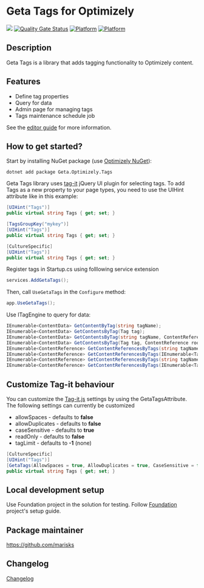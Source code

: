 # Geta Tags for Optimizely

![](http://tc.geta.no/app/rest/builds/buildType:(id:GetaPackages_OptimizelyTags_00ci),branch:master/statusIcon)
[![Quality Gate Status](https://sonarcloud.io/api/project_badges/measure?project=Geta_geta-optimizely-tags&metric=alert_status)](https://sonarcloud.io/summary/new_code?id=Geta_geta-optimizely-tags)
[![Platform](https://img.shields.io/badge/Platform-.NET%205.0-blue.svg?style=flat)](https://msdn.microsoft.com/en-us/library/w0x726c2%28v=vs.110%29.aspx)
[![Platform](https://img.shields.io/badge/EPiServer-%2012-orange.svg?style=flat)](http://world.episerver.com/cms/)

## Description

Geta Tags is a library that adds tagging functionality to Optimizely content.

## Features

- Define tag properties
- Query for data
- Admin page for managing tags
- Tags maintenance schedule job

See the [editor guide](docs/editor-guide.md) for more information.

## How to get started?

Start by installing NuGet package (use [Optimizely NuGet](https://nuget.optimizely.com/)):

    dotnet add package Geta.Optimizely.Tags

Geta Tags library uses [tag-it](https://github.com/aehlke/tag-it) jQuery UI plugin for selecting tags.
To add Tags as a new property to your page types, you need to use the UIHint attribute like in this example:

```csharp
[UIHint("Tags")]
public virtual string Tags { get; set; }

[TagsGroupKey("mykey")]
[UIHint("Tags")]
public virtual string Tags { get; set; }

[CultureSpecific]
[UIHint("Tags")]
public virtual string Tags { get; set; }
```

Register tags in Startup.cs using folllowing service extension 

```csharp
services.AddGetaTags();
```

Then, call `UseGetaTags` in the `Configure` method:

```csharp
app.UseGetaTags();
```

Use ITagEngine to query for data:

```csharp
IEnumerable<ContentData> GetContentByTag(string tagName);
IEnumerable<ContentData> GetContentsByTag(Tag tag);
IEnumerable<ContentData> GetContentsByTag(string tagName, ContentReference rootContentReference);
IEnumerable<ContentData> GetContentsByTag(Tag tag, ContentReference rootContentReference);
IEnumerable<ContentReference> GetContentReferencesByTags(string tagNames);
IEnumerable<ContentReference> GetContentReferencesByTags(IEnumerable<Tag> tags);
IEnumerable<ContentReference> GetContentReferencesByTags(string tagNames, ContentReference rootContentReference);
IEnumerable<ContentReference> GetContentReferencesByTags(IEnumerable<Tag> tags, ContentReference rootContentReference);
```

## Customize Tag-it behaviour
You can customize the [Tag-it.js](https://github.com/aehlke/tag-it) settings by using the GetaTagsAttribute.
The following settings can currently be customized

- allowSpaces - defaults to **false**
- allowDuplicates - defaults to **false**
- caseSensitive - defaults to **true**
- readOnly - defaults to **false**
- tagLimit - defaults to **-1** (none)

```csharp
[CultureSpecific]
[UIHint("Tags")]
[GetaTags(AllowSpaces = true, AllowDuplicates = true, CaseSensitive = false, ReadOnly = true)]
public virtual string Tags { get; set; }
```

## Local development setup

Use Foundation project in the solution for testing. Follow [Foundation](https://github.com/episerver/Foundation/tree/main) project's setup guide.

## Package maintainer

https://github.com/marisks

## Changelog

[Changelog](CHANGELOG.md)
